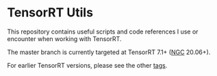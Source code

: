 # TensorRT Utils

This repository contains useful scripts and code references I use or encounter
when working with TensorRT.

The master branch is currently targeted at TensorRT 7.1+ ([NGC](https://ngc.nvidia.com/catalog/containers/nvidia:tensorrt) 20.06+).

For earlier TensorRT versions, please see the other [tags](https://github.com/rmccorm4/tensorrt-utils/tags).
